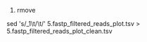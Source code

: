 1. rmove

sed 's/_1\t/\t/' 5.fastp_filtered_reads_plot.tsv > 5.fastp_filtered_reads_plot_clean.tsv

